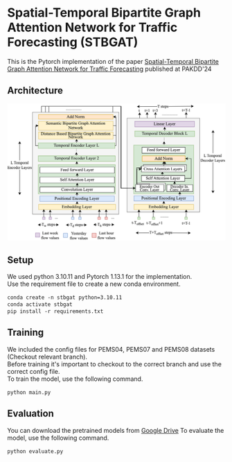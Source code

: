 # Spatial-Temporal Bipartite Graph Attention Network for Traffic Forecasting (STBGAT)

This is the Pytorch implementation of the paper [Spatial-Temporal Bipartite Graph Attention Network for Traffic Forecasting](https://www.google.com/) published at PAKDD'24

## Architecture
<img src="./docs/Transformer_Architecture_with_Bipartite_GAT.png" width="600">

## Setup
We used python 3.10.11 and Pytorch 1.13.1 for the implementation.<br>
Use the requirement file to create a new conda environment.

```shell
conda create -n stbgat python=3.10.11
conda activate stbgat
pip install -r requirements.txt
```

## Training
We included the config files for PEMS04, PEMS07 and PEMS08 datasets (Checkout relevant branch).<br>
Before training it's important to checkout to the correct branch and use the correct config file.<br>
To train the model, use the following command.
```shell
python main.py
```

## Evaluation
You can download the pretrained models from [Google Drive](www.google.com)
To evaluate the model, use the following command.
```shell
python evaluate.py
```
